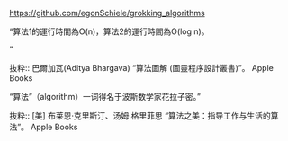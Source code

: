 https://github.com/egonSchiele/grokking_algorithms


“算法1的運行時間為O(n)，算法2的運行時間為O(log n)。

”

抜粋:: 巴爾加瓦(Aditya Bhargava)  “算法圖解 (圖靈程序設計叢書)”。 Apple Books  


“算法”（algorithm）一词得名于波斯数学家花拉子密。”

抜粋:: [美] 布莱恩·克里斯汀、汤姆·格里菲思  “算法之美：指导工作与生活的算法”。 Apple Books  
